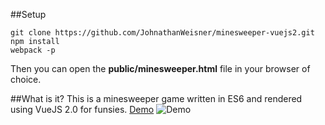 ##Setup
```shell
git clone https://github.com/JohnathanWeisner/minesweeper-vuejs2.git
npm install
webpack -p
```
Then you can open the **public/minesweeper.html** file in your browser of choice.

##What is it?
This is a minesweeper game written in ES6 and rendered using VueJS 2.0 for funsies.
[Demo](http://minesweeper-demo.herokuapp.com/)
![Demo](http://i.imgur.com/PAmMHOq.png)
